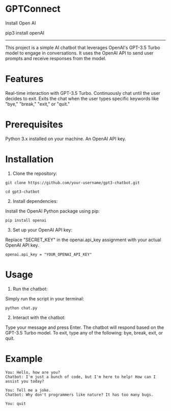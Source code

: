 # GPTConnect

Install Open AI

pip3 install openAI

---
This project is a simple AI chatbot that leverages OpenAI's GPT-3.5 Turbo model to engage in conversations. It uses the OpenAI API to send user prompts and receive responses from the model.

# Features
Real-time interaction with GPT-3.5 Turbo.
Continuously chat until the user decides to exit.
Exits the chat when the user types specific keywords like "bye," "break," "exit," or "quit."
# Prerequisites
Python 3.x installed on your machine.
An OpenAI API key.
# Installation
1. Clone the repository:

```
git clone https://github.com/your-username/gpt3-chatbot.git

cd gpt3-chatbot
```

2. Install dependencies:

Install the OpenAI Python package using pip:

```
pip install openai
```
3. Set up your OpenAI API key:

Replace "SECRET_KEY" in the openai.api_key assignment with your actual OpenAI API key.

```
openai.api_key = "YOUR_OPENAI_API_KEY"
```

# Usage
1. Run the chatbot:

Simply run the script in your terminal:

```
python chat.py
```

2. Interact with the chatbot:

Type your message and press Enter. The chatbot will respond based on the GPT-3.5 Turbo model. To exit, type any of the following: bye, break, exit, or quit.

# Example

```
You: Hello, how are you?
Chatbot: I'm just a bunch of code, but I'm here to help! How can I assist you today?

You: Tell me a joke.
Chatbot: Why don't programmers like nature? It has too many bugs.

You: quit
```